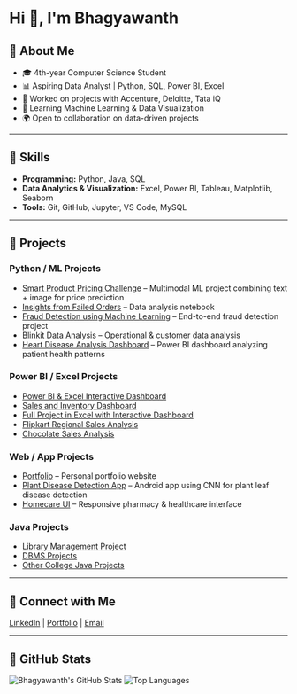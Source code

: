 # Hi 👋, I'm Bhagyawanth

## 🔹 About Me
- 🎓 4th-year Computer Science Student
- 📊 Aspiring Data Analyst | Python, SQL, Power BI, Excel
- 💼 Worked on projects with Accenture, Deloitte, Tata iQ
- 🌱 Learning Machine Learning & Data Visualization
- 🌍 Open to collaboration on data-driven projects

---

## 🔹 Skills
- **Programming:** Python, Java, SQL
- **Data Analytics & Visualization:** Excel, Power BI, Tableau, Matplotlib, Seaborn
- **Tools:** Git, GitHub, Jupyter, VS Code, MySQL

---

## 🔹 Projects

### Python / ML Projects
- [Smart Product Pricing Challenge](https://github.com/Bhagyawanth1729/Smart_Product_Pricing_Challenge) – Multimodal ML project combining text + image for price prediction
- [Insights from Failed Orders](https://github.com/Bhagyawanth1729/Insights-from-Failed-Orders) – Data analysis notebook
- [Fraud Detection using Machine Learning](https://github.com/Bhagyawanth1729/Fraud-Detection-using-Machine-Learning-Full-Python-Data-Analyst-Project-94-Accuracy-) – End-to-end fraud detection project
- [Blinkit Data Analysis](https://github.com/Bhagyawanth1729/-Blinkit-Data-Analysis-Python) – Operational & customer data analysis
- [Heart Disease Analysis Dashboard](https://github.com/Bhagyawanth1729/Heart-Disease-Analysis-Dashboard) – Power BI dashboard analyzing patient health patterns

### Power BI / Excel Projects
- [Power BI & Excel Interactive Dashboard](https://github.com/Bhagyawanth1729/PowerBI_Excel_Interactive_Dashboard)
- [Sales and Inventory Dashboard](https://github.com/Bhagyawanth1729/Sales-and-Inventory-Dashboard-using-Power-BI)
- [Full Project in Excel with Interactive Dashboard](https://github.com/Bhagyawanth1729/Full-Project-in-Excel-with-Interactive-Dashboard-)
- [Flipkart Regional Sales Analysis](https://github.com/Bhagyawanth1729/Flipkart_Regional_Sales_Analysis)
- [Chocolate Sales Analysis](https://github.com/Bhagyawanth1729/Chocolate-Sales-)

### Web / App Projects
- [Portfolio](https://github.com/Bhagyawanth1729/Portfolio) – Personal portfolio website
- [Plant Disease Detection App](https://github.com/Bhagyawanth1729/Plant-Disease-Detection-App) – Android app using CNN for plant leaf disease detection
- [Homecare UI](Private) – Responsive pharmacy & healthcare interface

### Java Projects
- [Library Management Project](https://github.com/Bhagyawanth1729/Librarymanagementproject)
- [DBMS Projects](https://github.com/Bhagyawanth1729/DBMS-PROJECT)
- [Other College Java Projects](https://github.com/Bhagyawanth1729/College_projects)

---

## 🔹 Connect with Me
[LinkedIn](https://www.linkedin.com/in/bhagyawanthningappa/) | [Portfolio](https://github.com/Bhagyawanth1729/Portfolio) | [Email](mailto:bhagyawanthningappa.com)

---

## 🔹 GitHub Stats
![Bhagyawanth's GitHub Stats](https://github-readme-stats.vercel.app/api?username=Bhagyawanth1729&show_icons=true&theme=radical)
![Top Languages](https://github-readme-stats.vercel.app/api/top-langs/?username=Bhagyawanth1729&layout=compact&theme=radical)

